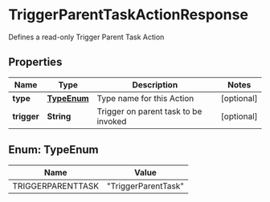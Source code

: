 

# TriggerParentTaskActionResponse

Defines a read-only Trigger Parent Task Action

## Properties

| Name | Type | Description | Notes |
|------------ | ------------- | ------------- | -------------|
|**type** | [**TypeEnum**](#TypeEnum) | Type name for this Action |  [optional] |
|**trigger** | **String** | Trigger on parent task to be invoked |  [optional] |



## Enum: TypeEnum

| Name | Value |
|---- | -----|
| TRIGGERPARENTTASK | &quot;TriggerParentTask&quot; |



